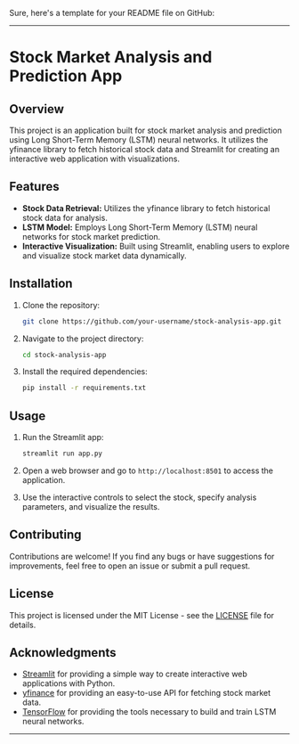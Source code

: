 Sure, here's a template for your README file on GitHub:

---

# Stock Market Analysis and Prediction App

## Overview

This project is an application built for stock market analysis and prediction using Long Short-Term Memory (LSTM) neural networks. It utilizes the yfinance library to fetch historical stock data and Streamlit for creating an interactive web application with visualizations.

## Features

- **Stock Data Retrieval:** Utilizes the yfinance library to fetch historical stock data for analysis.
- **LSTM Model:** Employs Long Short-Term Memory (LSTM) neural networks for stock market prediction.
- **Interactive Visualization:** Built using Streamlit, enabling users to explore and visualize stock market data dynamically.

## Installation

1. Clone the repository:

    ```bash
    git clone https://github.com/your-username/stock-analysis-app.git
    ```

2. Navigate to the project directory:

    ```bash
    cd stock-analysis-app
    ```

3. Install the required dependencies:

    ```bash
    pip install -r requirements.txt
    ```

## Usage

1. Run the Streamlit app:

    ```bash
    streamlit run app.py
    ```

2. Open a web browser and go to `http://localhost:8501` to access the application.

3. Use the interactive controls to select the stock, specify analysis parameters, and visualize the results.

## Contributing

Contributions are welcome! If you find any bugs or have suggestions for improvements, feel free to open an issue or submit a pull request.

## License

This project is licensed under the MIT License - see the [LICENSE](LICENSE) file for details.

## Acknowledgments

- [Streamlit](https://streamlit.io/) for providing a simple way to create interactive web applications with Python.
- [yfinance](https://github.com/ranaroussi/yfinance) for providing an easy-to-use API for fetching stock market data.
- [TensorFlow](https://www.tensorflow.org/) for providing the tools necessary to build and train LSTM neural networks.

---

